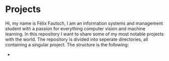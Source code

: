 # Projects

Hi, my name is Félix Fautsch, I am an information systems and management student with a passion for everything computer vision and machine learning. In this repository I want to share some of my most notable projects with the world. The repository is divided into seperate directories, all containing a singular project. The structure is the following:

- 
